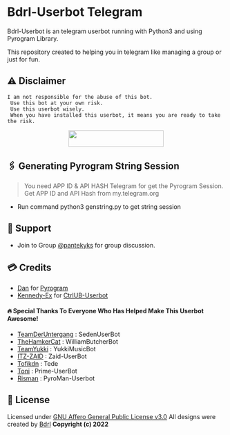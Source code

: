 # Bdrl-Userbot Telegram

Bdrl-Userbot is an telegram userbot running with Python3 and using Pyrogram Library.

This repository created to helping you in telegram like managing a group or just for fun.

## ⚠️ Disclaimer

```
I am not responsible for the abuse of this bot.
 Use this bot at your own risk.
 Use this userbot wisely.
 When you have installed this userbot, it means you are ready to take the risk.
```

<p align="center"><a href="https://heroku.com/deploy?template=https://github.com/ReyyNada/Yanto-Userbot"> <img src="https://img.shields.io/badge/Deploy%20To%20Heroku-blue?style=for-the-badge&logo=heroku" width="220" height="38.45"/></a></p>

## 🖇 Generating Pyrogram String Session
    
> You need APP ID & API HASH Telegram for get the Pyrogram Session. Get APP ID and API Hash from my.telegram.org
- Run command python3 genstring.py to get string session

## 👥 Support

- Join to Group [@pantekyks](https://t.me/pantekyks) for group discussion.

## 💳 Credits
-  [Dan](https://github.com/delivrance) for [Pyrogram](https://github.com/pyrogram/pyrogram)
-  [Kennedy-Ex](https://github.com/kennedy-ex) for [CtrlUB-Userbot](https://github.com/kennedy-ex/CtrlUB)

#### 🔥 Special Thanks To Everyone Who Has Helped Make This Userbot Awesome!
-  [TeamDerUntergang](https://github.com/TeamDerUntergang/Telegram-SedenUserBot) : SedenUserBot
-  [TheHamkerCat](https://github.com/TheHamkerCat/WilliamButcherBot) : WilliamButcherBot
-  [TeamYukki](https://github.com/TeamYukki/YukkiMusicBot) : YukkiMusicBot
-  [ITZ-ZAID](https://github.com/ITZ-ZAID) : Zaid-UserBot
-  [Tofikdn](https://github.com/tofikdn) : Tede
-  [Toni](https://github.com/Toni880) : Prime-UserBot
-  [Risman](https://github.com/mrismanaziz) : PyroMan-Userbot

## 📑 License
Licensed under [GNU Affero General Public License v3.0](https://github.com/Yansaii/Bdrl-Userbot/LICENSE) All designs were created by [Bdrl](https://github.com/Yansaii)
<b>Copyright (c) 2022</b>
